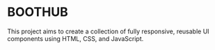 # BOOTHUB
This project aims to create a collection of fully responsive, reusable UI components using HTML, CSS, and JavaScript. 
